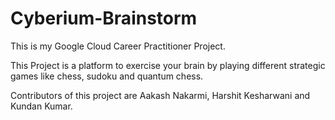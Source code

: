 # Cyberium-Brainstorm

This is my Google Cloud Career Practitioner Project.

This Project is a platform to exercise your brain by playing different strategic games like chess, sudoku and quantum chess.

Contributors of this project are Aakash Nakarmi, Harshit Kesharwani and Kundan Kumar.
